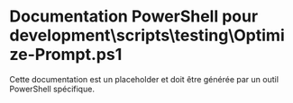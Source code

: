 # Documentation PowerShell pour development\scripts\testing\Optimize-Prompt.ps1

Cette documentation est un placeholder et doit être générée par un outil PowerShell spécifique.
